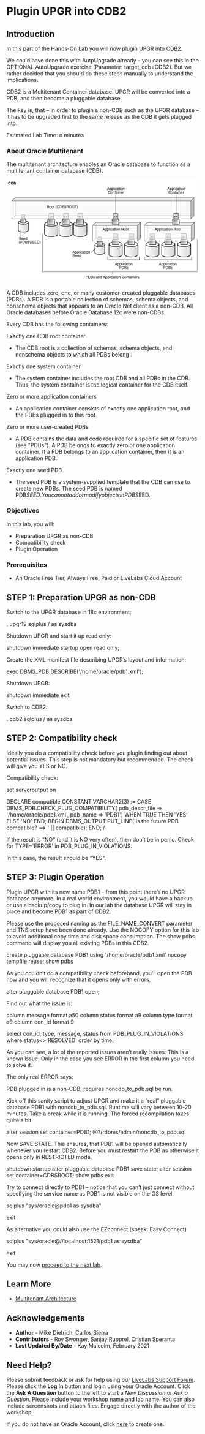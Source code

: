 # Plugin UPGR into CDB2

## Introduction

In this part of the Hands-On Lab you will now plugin UPGR into CDB2.

We could have done this with AutpUpgrade already – you can see this in the OPTIONAL AutoUpgrade exercise (Parameter: target_cdb=CDB2). But we rather decided that you should do these steps manually to understand the implications.

CDB2 is a Multitenant Container database. UPGR will be converted into a PDB, and then become a pluggable database.

The key is, that – in order to plugin a non-CDB such as the UPGR database – it has to be upgraded first to the same release as the CDB it gets plugged into.

Estimated Lab Time: n minutes

### About Oracle Multitenant
The multitenant architecture enables an Oracle database to function as a multitenant container database (CDB).

![](./images/containers.png " ")

A CDB includes zero, one, or many customer-created pluggable databases (PDBs). A PDB is a portable collection of schemas, schema objects, and nonschema objects that appears to an Oracle Net client as a non-CDB. All Oracle databases before Oracle Database 12c were non-CDBs. 

Every CDB has the following containers:

Exactly one CDB root container 

- The CDB root is a collection of schemas, schema objects, and nonschema objects to which all PDBs belong .

Exactly one system container

- The system container includes the root CDB and all PDBs in the CDB. Thus, the system container is the logical container for the CDB itself.

Zero or more application containers

- An application container consists of exactly one application root, and the PDBs plugged in to this root. 

Zero or more user-created PDBs

- A PDB contains the data and code required for a specific set of features (see "PDBs"). A PDB belongs to exactly zero or one application container. If a PDB belongs to an application container, then it is an application PDB. 

Exactly one seed PDB

- The seed PDB is a system-supplied template that the CDB can use to create new PDBs. The seed PDB is named PDB$SEED. You cannot add or modify objects in PDB$SEED.

### Objectives

In this lab, you will:
* Preparation UPGR as non-CDB
* Compatibility check
* Plugin Operation

### Prerequisites
* An Oracle Free Tier, Always Free, Paid or LiveLabs Cloud Account

## **STEP 1**: Preparation UPGR as non-CDB

Switch to the UPGR database in 18c environment:

. upgr19
sqlplus / as sysdba

Shutdown UPGR and start it up read only:

shutdown immediate
startup open read only;

Create the XML manifest file describing UPGR’s layout and information:

exec DBMS_PDB.DESCRIBE('/home/oracle/pdb1.xml');

Shutdown UPGR:

shutdown immediate
exit

Switch to CDB2:

. cdb2
sqlplus / as sysdba

## **STEP 2**: Compatibility check

Ideally you do a compatibility check before you plugin finding out about potential issues. This step is not mandatory but recommended. The check will give you YES or NO.

Compatibility check:

set serveroutput on

DECLARE
compatible CONSTANT VARCHAR2(3) := CASE DBMS_PDB.CHECK_PLUG_COMPATIBILITY( pdb_descr_file => '/home/oracle/pdb1.xml', pdb_name => 'PDB1') WHEN TRUE THEN 'YES' ELSE 'NO'
END;
BEGIN
DBMS_OUTPUT.PUT_LINE('Is the future PDB compatible? ==> ' || compatible);
END;
/

If the result is “NO” (and it is NO very often), then don’t be in panic.
Check for TYPE='ERROR' in PDB_PLUG_IN_VIOLATIONS.

In this case, the result should be “YES“.

## **STEP 3**: Plugin Operation

Plugin UPGR with its new name PDB1 – from this point there’s no UPGR database anymore. In a real world environment, you would have a backup or use a backup/copy to plug in. In our lab the database UPGR will stay in place and become PDB1 as part of CDB2.

Please use the proposed naming as the FILE_NAME_CONVERT parameter and TNS setup have been done already.
Use the NOCOPY option for this lab to avoid additional copy time and disk space consumption. The show pdbs command will display you all existing PDBs in this CDB2.

create pluggable database PDB1 using '/home/oracle/pdb1.xml' nocopy tempfile reuse;
show pdbs

As you couldn’t do a compatibility check beforehand, you’ll open the PDB now and you will recognize that it opens only with errors.

alter pluggable database PDB1 open;

Find out what the issue is:

column message format a50
column status format a9
column type format a9
column con_id format 9

select con_id, type, message, status from PDB_PLUG_IN_VIOLATIONS
where status<>'RESOLVED' order by time;

As you can see, a lot of the reported issues aren’t really issues. This is a known issue. Only in the case you see ERROR in the first column you need to solve it.

The only real ERROR says:

PDB plugged in is a non-CDB, requires noncdb_to_pdb.sql be run.

Kick off this sanity script to adjust UPGR and make it a “real” pluggable database PDB1 with noncdb_to_pdb.sql. Runtime will vary between 10-20 minutes. Take a break while it is running. The forced recompilation takes quite a bit.

alter session set container=PDB1;
@?/rdbms/admin/noncdb_to_pdb.sql

Now SAVE STATE. This ensures, that PDB1 will be opened automatically whenever you restart CDB2. Before you must restart the PDB as otherwise it opens only in RESTRICTED mode.

shutdown
startup
alter pluggable database PDB1 save state;
alter session set container=CDB$ROOT;
show pdbs
exit

Try to connect directly to PDB1 – notice that you can’t just connect without specifying the service name as PDB1 is not visible on the OS level.

sqlplus "sys/oracle@pdb1 as sysdba"

exit

As alternative you could also use the EZconnect (speak: Easy Connect)

sqlplus "sys/oracle@//localhost:1521/pdb1 as sysdba"

exit

You may now [proceed to the next lab](#next).

## Learn More

* [Multitenant Architecture](https://docs.oracle.com/en/database/oracle/oracle-database/19/multi/introduction-to-the-multitenant-architecture.html#GUID-267F7D12-D33F-4AC9-AA45-E9CD671B6F22)

## Acknowledgements
* **Author** - Mike Dietrich, Carlos Sierra
* **Contributors** -  Roy Swonger, Sanjay Rupprel, Cristian Speranta
* **Last Updated By/Date** - Kay Malcolm, February 2021

## Need Help?
Please submit feedback or ask for help using our [LiveLabs Support Forum](https://community.oracle.com/tech/developers/categories/livelabsdiscussions). Please click the **Log In** button and login using your Oracle Account. Click the **Ask A Question** button to the left to start a *New Discussion* or *Ask a Question*.  Please include your workshop name and lab name.  You can also include screenshots and attach files.  Engage directly with the author of the workshop.

If you do not have an Oracle Account, click [here](https://profile.oracle.com/myprofile/account/create-account.jspx) to create one.
